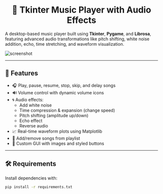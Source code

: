 # <h1 align="center">🎵 Tkinter Music Player with Audio Effects</h1> 

A desktop-based music player built using **Tkinter**, **Pygame**, and **Librosa**, featuring advanced audio transformations like pitch shifting, white noise addition, echo, time stretching, and waveform visualization.

![screenshot](preview.png)

---

## 🚀 Features

- 🎧 Play, pause, resume, stop, skip, and delay songs
- 🔊 Volume control with dynamic volume icons
- 🌀 Audio effects:
  - Add white noise
  - Time compression & expansion (change speed)
  - Pitch shifting (amplitude up/down)
  - Echo effect
  - Reverse audio
- 📈 Real-time waveform plots using Matplotlib
- 📁 Add/remove songs from playlist
- 🎨 Custom GUI with images and styled buttons

---

## 🛠 Requirements

Install dependencies with:

```bash
pip install -r requirements.txt
